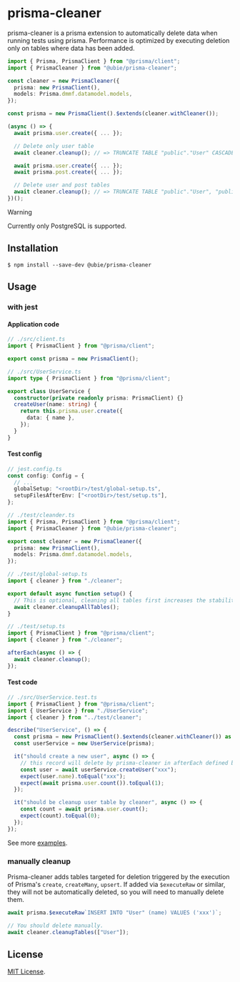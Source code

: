 # prisma-cleaner

prisma-cleaner is a prisma extension to automatically delete data when running tests using prisma. Performance is optimized by executing deletion only on tables where data has been added.

```typescript
import { Prisma, PrismaClient } from "@prisma/client";
import { PrismaCleaner } from "@ubie/prisma-cleaner";

const cleaner = new PrismaCleaner({
  prisma: new PrismaClient(),
  models: Prisma.dmmf.datamodel.models,
});

const prisma = new PrismaClient().$extends(cleaner.withCleaner());

(async () => {
  await prisma.user.create({ ... });

  // Delete only user table
  await cleaner.cleanup(); // => TRUNCATE TABLE "public"."User" CASCADE

  await prisma.user.create({ ... });
  await prisma.post.create({ ... });

  // Delete user and post tables
  await cleaner.cleanup(); // => TRUNCATE TABLE "public"."User", "public"."Post" CASCADE
})();
```

> [!WARNING]
> Currently only PostgreSQL is supported.

## Installation

```
$ npm install --save-dev @ubie/prisma-cleaner
```

## Usage

### with jest

#### Application code

```typescript
// ./src/client.ts
import { PrismaClient } from "@prisma/client";

export const prisma = new PrismaClient();
```

```typescript
// ./src/UserService.ts
import type { PrismaClient } from "@prisma/client";

export class UserService {
  constructor(private readonly prisma: PrismaClient) {}
  createUser(name: string) {
    return this.prisma.user.create({
      data: { name },
    });
  }
}
```

#### Test config

```typescript
// jest.config.ts
const config: Config = {
  // ...
  globalSetup: "<rootDir>/test/global-setup.ts",
  setupFilesAfterEnv: ["<rootDir>/test/setup.ts"],
};
```

```typescript
// ./test/cleander.ts
import { Prisma, PrismaClient } from "@prisma/client";
import { PrismaCleaner } from "@ubie/prisma-cleaner";

export const cleaner = new PrismaCleaner({
  prisma: new PrismaClient(),
  models: Prisma.dmmf.datamodel.models,
});
```

```typescript
// ./test/global-setup.ts
import { cleaner } from "./cleaner";

export default async function setup() {
  // This is optional, cleaning all tables first increases the stability of the test.
  await cleaner.cleanupAllTables();
}
```

```typescript
// ./test/setup.ts
import { PrismaClient } from "@prisma/client";
import { cleaner } from "./cleaner";

afterEach(async () => {
  await cleaner.cleanup();
});
```

#### Test code

```typescript
// ./src/UserService.test.ts
import { PrismaClient } from "@prisma/client";
import { UserService } from "./UserService";
import { cleaner } from "../test/cleaner";

describe("UserService", () => {
  const prisma = new PrismaClient().$extends(cleaner.withCleaner()) as PrismaClient;
  const userService = new UserService(prisma);

  it("should create a new user", async () => {
    // this record will delete by prisma-cleaner in afterEach defined by setup.ts
    const user = await userService.createUser("xxx");
    expect(user.name).toEqual("xxx");
    expect(await prisma.user.count()).toEqual(1);
  });

  it("should be cleanup user table by cleaner", async () => {
    const count = await prisma.user.count();
    expect(count).toEqual(0);
  });
});
```

See more [examples](https://github.com/ubie-oss/prisma-cleaner/blob/main//example/with-jest).

### manually cleanup

Prisma-cleaner adds tables targeted for deletion triggered by the execution of Prisma's `create`, `createMany`, `upsert`. If added via `$executeRaw` or similar, they will not be automatically deleted, so you will need to manually delete them.

```typescript
await prisma.$executeRaw`INSERT INTO "User" (name) VALUES ('xxx')`;

// You should delete manually.
await cleaner.cleanupTables(["User"]);
```

## License

[MIT License](https://github.com/ubie-oss/prisma-cleaner/blob/main/LICENSE).
